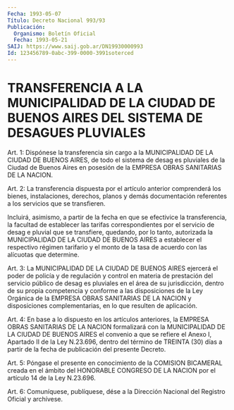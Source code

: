 ```yaml
---
Fecha: 1993-05-07
Título: Decreto Nacional 993/93
Publicación:
  Organismo: Boletín Oficial
  Fecha: 1993-05-21
SAIJ: https://www.saij.gob.ar/DN19930000993
Id: 123456789-0abc-399-0000-3991soterced
---
```

# TRANSFERENCIA A LA MUNICIPALIDAD DE LA CIUDAD DE BUENOS AIRES DEL SISTEMA DE DESAGUES PLUVIALES

<a id="1"></a>
Art. 1: Dispónese la transferencia sin cargo a la MUNICIPALIDAD DE LA  CIUDAD  DE  BUENOS  AIRES,  de  todo  el sistema de desag es pluviales de la Ciudad de Buenos Aires en posesión  de  la  EMPRESA OBRAS SANITARIAS DE LA NACION.

<a id="2"></a>
Art.  2:  La  transferencia dispuesta por el artículo anterior comprenderá los bienes,  instalaciones,  derechos,  planos  y demás documentación  referentes  a  los  servicios  que  se  transfieren.

Incluirá,  asimismo,  a partir de la fecha en que se efectivice  la transferencia, la facultad de establecer las tarifas correspondientes  por  el  servicio  de  desag  e  pluvial  que  se transfiere, quedando, por  lo tanto, autorizada la MUNICIPALIDAD DE LA  CIUDAD  DE  BUENOS AIRES a  establecer  el  respectivo  régimen tarifario y el monto  de  la  tasa de acuerdo con las alícuotas que determine.

<a id="3"></a>
Art. 3: La MUNICIPALIDAD DE LA CIUDAD DE BUENOS AIRES ejercerá el poder  de  policía  y  de  regulación  y  control  en materia de prestación  del servicio público de desag es pluviales en  el  área de su jurisdicción,  dentro  de  su propia competencia y conforme a las  disposiciones  de  la  Ley  Orgánica    de  la  EMPRESA  OBRAS SANITARIAS DE LA NACION y disposiciones complementarias,  en lo que resulten de aplicación.

<a id="4"></a>
Art. 4: En base a lo dispuesto en los artículos anteriores, la EMPRESA    OBRAS   SANITARIAS  DE  LA  NACION  formalizará  con  la MUNICIPALIDAD DE LA  CIUDAD  DE  BUENOS  AIRES el convenio a que se refiere  el  Anexo I, Apartado II de la Ley  N.23.696,  dentro  del término de TREINTA  (30)  días  a partir de la fecha de publicación del presente Decreto.

<a id="5"></a>
Art.  5:  Póngase  el  presente en conocimiento de la COMISION BICAMERAL creada en el ámbito  del  HONORABLE CONGRESO DE LA NACION por el artículo 14 de la Ley N.23.696.

<a id="6"></a>
Art.  6: Comuníquese, publíquese, dése a la Dirección Nacional del Registro Oficial y archívese.
